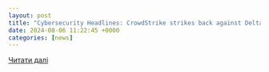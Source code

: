 ```yaml
---
layout: post
title: "Cybersecurity Headlines: CrowdStrike strikes back against Delta, Keytronic loses millions to ransomware, Flaw in Apache OFBiz"
date: 2024-08-06 11:22:45 +0000
categories: [news]
---
```


[Читати далі](https://cisoseries.com/cybersecurity-headlines-crowdstrike-strikes-back-against-delta-keytronic-loses-millions-to-ransomware-flaw-in-apache-ofbiz/)
